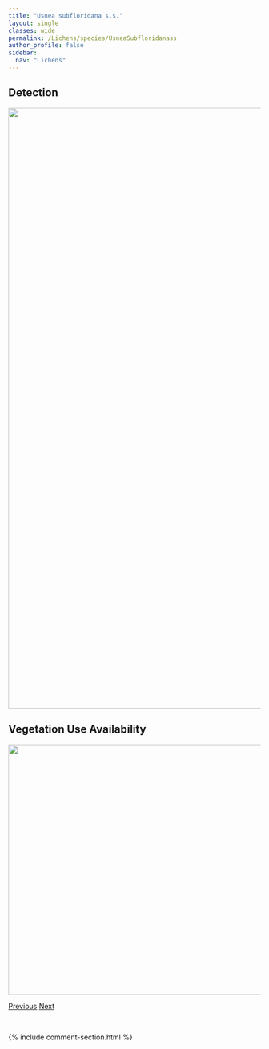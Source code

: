 ```yaml
---
title: "Usnea subfloridana s.s."
layout: single
classes: wide
permalink: /Lichens/species/UsneaSubfloridanass
author_profile: false
sidebar:
  nav: "Lichens"
---
```


<h2>Detection</h2>

<a href="https://drive.google.com/uc?export=view&id=1vzulIGB4lTajVEEtZxIQDjoPnSGFfVDr">
<img src="https://drive.google.com/uc?export=view&id=1vzulIGB4lTajVEEtZxIQDjoPnSGFfVDr" height = "1200" width = "800">
</a>


<h2>Vegetation Use Availability</h2>

<a href="https://drive.google.com/uc?export=view&id=18-2Gk8ihOA0S9Zc8BFlLInDI_RQicev7">
<img src="https://drive.google.com/uc?export=view&id=18-2Gk8ihOA0S9Zc8BFlLInDI_RQicev7" height = "500" width = "1000">
</a>


<a href="/DevelopmentWebsite/Lichens/species/UsneaScabratamDasopoga" class="pagination--pager" title="Usnea scabrata m. dasopoga">Previous</a> <a href="/DevelopmentWebsite/Lichens/species/UsneaSubsterilisSubfloridana" class="pagination--pager" title="Usnea substerilis/subfloridana">Next</a>

<p>&nbsp;</p>

{% include comment-section.html %}
